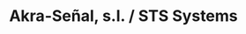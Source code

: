 ---
title: "Akra-Señal, s.l. / STS Systems"
url: /alicante/akra-senal-s-l-sts-systems/
shop: rotulación
---